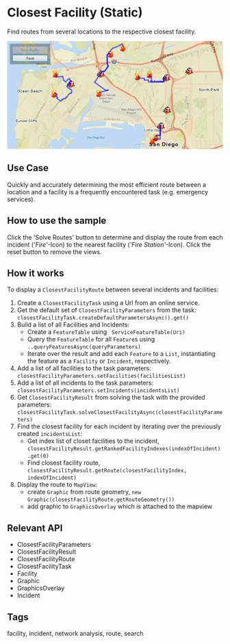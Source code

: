 <h1>Closest Facility (Static)</h1>

<p>Find routes from several locations to the respective closest facility.</p>

<p><img src="ClosestFacilityStatic.png"/></p>

<h2>Use Case</h2>

<p>Quickly and accurately determining the most efficient route between a location and a facility is a frequently encountered task (e.g. emergency services).</p>

<h2>How to use the sample</h2>

<p>Click the 'Solve Routes' button to determine and display the route from each incident (<i>'Fire'</i>-Icon) to the nearest facility (<i>'Fire Station'</i>-Icon). Click the reset button to remove the views.</p>

<h2>How it works</h2>

<p>To display a <code>ClosestFacilityRoute</code> between several incidents and facilities:</p>

<ol>
  <li>Create a <code>ClosestFacilityTask</code> using a Url from an online service.</li>
  <li>Get the default set of <code>ClosestFacilityParameters</code> from the task: <code>closestFacilityTask.createDefaultParametersAsync().get()</code></li>
  <li>Build a list of all Facilities and Incidents:
    <ul>
      <li>Create a <code>FeatureTable</code> using <code> ServiceFeatureTable(Uri) </code> </li>
      <li>Query the <code>FeatureTable</code> for all <code>Feature</code>s using <code>..queryFeaturesAsync(queryParameters)</code>
      <li>Iterate over the result and add each <code>Feature</code> to a <code>List</code>, instantiating the feature as a <code>Facility</code> or <code>Incident</code>, respectively.
    </ul>
  </li>
  <li>Add a list of all facilities to the task parameters: <code>closestFacilityParameters.setFacilities(facilitiesList)</code></li>
  <li>Add a list of all incidents to the task parameters: <code>closestFacilityParameters.setIncidents(incidentsList)</code></li>
  <li>Get <code>ClosestFacilityResult</code> from solving the task with the provided parameters: <code>closestFacilityTask.solveClosestFacilityAsync(closestFacilityParameters)</code></li>
  <li>Find the closest facility for each incident by iterating over the previously created <code>incidentsList</code>:
    <ul>
      <li>Get index list of closet facilities to the incident, <code>closestFacilityResult.getRankedFacilityIndexes(indexOfIncident).get(0)</code></li>
      <li>Find closest facility route, <code>closestFacilityResult.getRoute(closestFacilityIndex, indexOfIncident)</code></li>
    </ul>
  </li> 
  <li>Display the route to <code>MapView</code>:
    <ul>
      <li>create <code>Graphic</code> from route geometry, <code>new Graphic(closestFacilityRoute.getRouteGeometry())</code></li>
      <li>add graphic to <code>GraphicsOverlay</code> which is attached to the mapview</li>
    </ul>
  </li>
</ol>

<h2 id="relevantapi">Relevant API</h2>

<ul>
  <li>ClosestFacilityParameters</li>
  <li>ClosestFacilityResult</li>
  <li>ClosestFacilityRoute</li>
  <li>ClosestFacilityTask</li>
  <li>Facility</li>
  <li>Graphic</li>
  <li>GraphicsOverlay</li>
  <li>Incident</li>
</ul>

<h2 id="tags">Tags</h2>

<p>facility, incident, network analysis, route, search</p>
